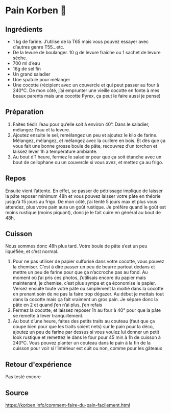 # Pain Korben 🍞

## Ingrédients

- 1 kg de farine. J’utilise de la T65 mais vous pouvez essayer avec d’autres genre T55…etc.
- De la levure de boulanger. 10 g de levure fraîche ou 1 sachet de levure sèche.
- 700 ml d’eau
- 16g de sel fin
- Un grand saladier
- Une spatule pour mélanger
- Une cocotte (récipient avec un couvercle et qui peut passer au four à 240°C. De mon côté, j’ai emprunter une vieille cocotte en fonte à mes beaux parents mais une cocotte Pyrex, ça peut le faire aussi je pense)

## Préparation

1. Faites tiédir l’eau pour qu’elle soit à environ 40°. Dans le saladier, mélangez l’eau et la levure.
2. Ajoutez ensuite le sel, remélangez un peu et ajoutez le kilo de farine. Mélangez, mélangez, et mélangez avec la cuillère en bois. Et dès que ça vous fait une bonne grosse boule de pâte, recouvrez d’un torchon et laissez lever 1h à température ambiante.
3. Au bout d’1 heure, fermez le saladier pour que ça soit étanche avec un bout de cellophane ou un couvercle si vous avez, et mettez ça au frigo.

## Repos

Ensuite vient l’attente. En effet, se passer de pétrissage implique de laisser la pâte reposer minimum 48h et vous pouvez laisser votre pâte en théorie jusqu’à 15 jours au frigo. De mon côté, j’ai tenté 5 jours max et plus vous attendez, plus votre pain aura un goût rustique. Je préfère quand le goût est moins rustique (moins piquant), donc je le fait cuire en général au bout de 48h.

## Cuisson

Nous sommes donc 48h plus tard. Votre boule de pâte s’est un peu liquéfiée, et c’est normal.

1. Pour ne pas utiliser de papier sulfurisé dans votre cocotte, vous pouvez la chemiser. C’est à dire passer un peu de beurre partout dedans et mettre un peu de farine pour que ça n’accroche pas au fond. Au moment où j’ai pris ces photos, j’utilisais encore du papier mais maintenant, je chemise, c’est plus sympa et ça économise le papier. Versez ensuite toute votre pâte ou simplement la moitié dans la cocotte en prenant soin de ne pas la faire trop dégazer. Au début je mettais tout dans la cocotte mais ça fait vraiment un gros pain. Je sépare donc la pâte en 2 et quand j’en n’ai plus, j’en refais
2. Fermez la cocotte, et laissez reposer 1h au four à 40° pour que la pâte se remette à lever tranquillement.
3. Au bout d’une heure, faites des petits traits au couteau (faut que ça coupe bien pour que les traits soient nets) sur le pain pour la déco, ajoutez un peu de farine par dessus si vous voulez lui donner un petit look rustique et remettez le dans le four pour 45 min à 1h de cuisson à 240°C. Vous pouvez planter un couteau dans le pain à la fin de la cuisson pour voir si l’intérieur est cuit ou non, comme pour les gâteaux

## Retour d'expérience

Pas testé encore

## Source

<https://korben.info/comment-faire-du-pain-facilement.html>
